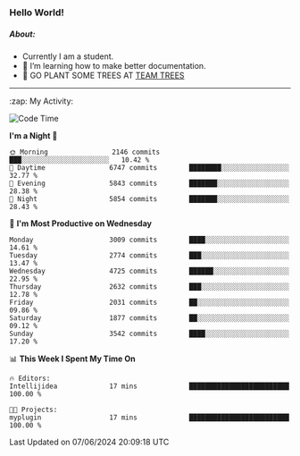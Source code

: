 ### Hello World!

##### About:
- Currently I am a student.
- 🌱 I’m learning how to make better documentation.
- 🌱 GO PLANT SOME TREES AT [TEAM TREES](https://teamtrees.org/)

---
  <summary>:zap: My Activity:</summary>
  
<!--START_SECTION:waka-->
![Code Time](http://img.shields.io/badge/Code%20Time-1%2C377%20hrs%2025%20mins-blue)

**I'm a Night 🦉** 

```text
🌞 Morning                2146 commits        ███░░░░░░░░░░░░░░░░░░░░░░   10.42 % 
🌆 Daytime                6747 commits        ████████░░░░░░░░░░░░░░░░░   32.77 % 
🌃 Evening                5843 commits        ███████░░░░░░░░░░░░░░░░░░   28.38 % 
🌙 Night                  5854 commits        ███████░░░░░░░░░░░░░░░░░░   28.43 % 
```
📅 **I'm Most Productive on Wednesday** 

```text
Monday                   3009 commits        ████░░░░░░░░░░░░░░░░░░░░░   14.61 % 
Tuesday                  2774 commits        ███░░░░░░░░░░░░░░░░░░░░░░   13.47 % 
Wednesday                4725 commits        ██████░░░░░░░░░░░░░░░░░░░   22.95 % 
Thursday                 2632 commits        ███░░░░░░░░░░░░░░░░░░░░░░   12.78 % 
Friday                   2031 commits        ██░░░░░░░░░░░░░░░░░░░░░░░   09.86 % 
Saturday                 1877 commits        ██░░░░░░░░░░░░░░░░░░░░░░░   09.12 % 
Sunday                   3542 commits        ████░░░░░░░░░░░░░░░░░░░░░   17.20 % 
```


📊 **This Week I Spent My Time On** 

```text
🔥 Editors: 
Intellijidea             17 mins             █████████████████████████   100.00 % 

🐱‍💻 Projects: 
myplugin                 17 mins             █████████████████████████   100.00 % 
```


 Last Updated on 07/06/2024 20:09:18 UTC
<!--END_SECTION:waka-->
